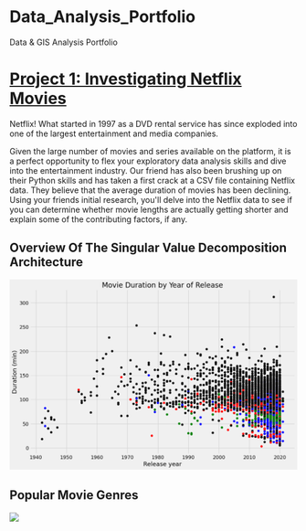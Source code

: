 # Data_Analysis_Portfolio
Data &amp; GIS Analysis Portfolio

# [Project 1: Investigating Netflix Movies](https://ashik426.github.io/Investigating-Netflix-Movies/)
Netflix! What started in 1997 as a DVD rental service has since exploded into one of the largest entertainment and media companies.

Given the large number of movies and series available on the platform, it is a perfect opportunity to flex your exploratory data analysis skills and dive into the entertainment industry. Our friend has also been brushing up on their Python skills and has taken a first crack at a CSV file containing Netflix data. They believe that the average duration of movies has been declining. Using your friends initial research, you'll delve into the Netflix data to see if you can determine whether movie lengths are actually getting shorter and explain some of the contributing factors, if any.

## Overview Of The Singular Value Decomposition Architecture  
![](https://github.com/Ashik426/Investigating-Netflix-Movies/blob/main/Untitled.png) 
## Popular Movie Genres  
![](Images/Picture%202.png)
